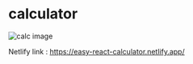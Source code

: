 # calculator




![calc image](https://github.com/ychandiniml/calculator/assets/104729699/47b4ae98-a402-4333-8e0e-6cb257632c0e)


Netlify link : https://easy-react-calculator.netlify.app/
